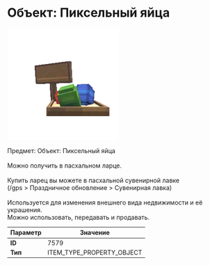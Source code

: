 # Объект: Пиксельный яйца

![Item Image](../img/7579.webp?raw=true)

Предмет: Объект: Пиксельный яйца<br><br>Можно получить в пасхальном ларце.<br><br>Купить ларец вы можете в пасхальной сувенирной лавке<br>(/gps > Праздничное обновление > Сувенирная лавка)<br><br>Используется для изменения внешнего вида недвижимости и её украшения.<br>Можно использовать, передавать и продавать.


| Параметр | Значение |
|----------|----------|
| **ID** | 7579 |
| **Тип** | ITEM_TYPE_PROPERTY_OBJECT |

